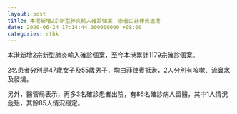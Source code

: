 ```yaml
---
layout: post
title: 本港新增2宗新型肺炎輸入確診個案　患者由菲律賓返港
date: 2020-06-24 17:14:44.000000000 +08:00
categories: rthk
---
```


本港新增2宗新型肺炎輸入確診個案，至今本港累計1179宗確診個案。

2名患者分別是47歲女子及55歲男子，均由菲律賓抵港，2人分別有咳嗽、流鼻水及發燒。

另外，醫管局表示，再多3名確診患者出院，有86名確診病人留醫，其中1人情況危殆，其餘85人情況穩定。
